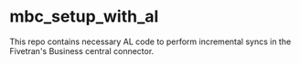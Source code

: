 # mbc_setup_with_al

This repo contains necessary AL code to perform incremental syncs in the Fivetran's Business central connector.
